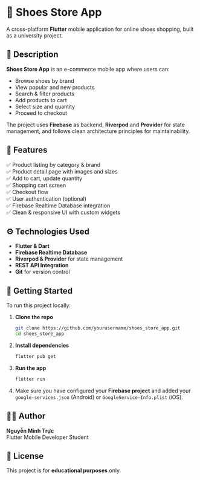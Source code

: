 
# 🥿 Shoes Store App

A cross-platform **Flutter** mobile application for online shoes shopping, built as a university project.

## 📌 Description

**Shoes Store App** is an e-commerce mobile app where users can:
- Browse shoes by brand
- View popular and new products
- Search & filter products
- Add products to cart
- Select size and quantity
- Proceed to checkout

The project uses **Firebase** as backend, **Riverpod** and **Provider** for state management, and follows clean architecture principles for maintainability.

## 🚀 Features

✅ Product listing by category & brand  
✅ Product detail page with images and sizes  
✅ Add to cart, update quantity  
✅ Shopping cart screen  
✅ Checkout flow  
✅ User authentication (optional)  
✅ Firebase Realtime Database integration  
✅ Clean & responsive UI with custom widgets

## ⚙️ Technologies Used

- **Flutter & Dart**
- **Firebase Realtime Database**
- **Riverpod & Provider** for state management
- **REST API Integration**
- **Git** for version control

## 📂 Getting Started

To run this project locally:

1. **Clone the repo**
   ```bash
   git clone https://github.com/yourusername/shoes_store_app.git
   cd shoes_store_app
   ```

2. **Install dependencies**
   ```bash
   flutter pub get
   ```

3. **Run the app**
   ```bash
   flutter run
   ```

4. Make sure you have configured your **Firebase project** and added your `google-services.json` (Android) or `GoogleService-Info.plist` (iOS).

## 🧑‍💻 Author

**Nguyễn Minh Trực**  
Flutter Mobile Developer Student

## 📃 License

This project is for **educational purposes** only.
